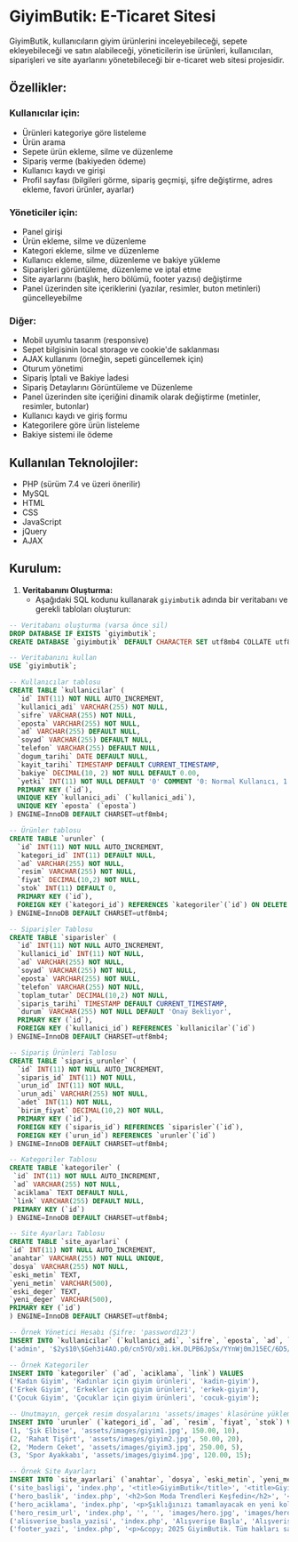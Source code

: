 # GiyimButik: E-Ticaret Sitesi

GiyimButik, kullanıcıların giyim ürünlerini inceleyebileceği, sepete ekleyebileceği ve satın alabileceği, yöneticilerin ise ürünleri, kullanıcıları, siparişleri ve site ayarlarını yönetebileceği bir e-ticaret web sitesi projesidir.

## Özellikler:

### Kullanıcılar için:

*   Ürünleri kategoriye göre listeleme
*   Ürün arama
*   Sepete ürün ekleme, silme ve düzenleme
*   Sipariş verme (bakiyeden ödeme)
*   Kullanıcı kaydı ve girişi
*   Profil sayfası (bilgileri görme, sipariş geçmişi, şifre değiştirme, adres ekleme, favori ürünler, ayarlar)

### Yöneticiler için:

*   Panel girişi
*   Ürün ekleme, silme ve düzenleme
*   Kategori ekleme, silme ve düzenleme
*   Kullanıcı ekleme, silme, düzenleme ve bakiye yükleme
*   Siparişleri görüntüleme, düzenleme ve iptal etme
*   Site ayarlarını (başlık, hero bölümü, footer yazısı) değiştirme
*   Panel üzerinden site içeriklerini (yazılar, resimler, buton metinleri) güncelleyebilme

### Diğer:

*   Mobil uyumlu tasarım (responsive)
*   Sepet bilgisinin local storage ve cookie'de saklanması
*   AJAX kullanımı (örneğin, sepeti güncellemek için)
*   Oturum yönetimi
*   Sipariş İptali ve Bakiye İadesi
*   Sipariş Detaylarını Görüntüleme ve Düzenleme
*   Panel üzerinden site içeriğini dinamik olarak değiştirme (metinler, resimler, butonlar)
*   Kullanıcı kaydı ve giriş formu
*   Kategorilere göre ürün listeleme
*   Bakiye sistemi ile ödeme

## Kullanılan Teknolojiler:

*   PHP (sürüm 7.4 ve üzeri önerilir)
*   MySQL
*   HTML
*   CSS
*   JavaScript
*   jQuery
*   AJAX

## Kurulum:

1.  **Veritabanını Oluşturma:**
    *   Aşağıdaki SQL kodunu kullanarak `giyimbutik` adında bir veritabanı ve gerekli tabloları oluşturun:

```sql
-- Veritabanı oluşturma (varsa önce sil)
DROP DATABASE IF EXISTS `giyimbutik`;
CREATE DATABASE `giyimbutik` DEFAULT CHARACTER SET utf8mb4 COLLATE utf8mb4_general_ci;

-- Veritabanını kullan
USE `giyimbutik`;

-- Kullanıcılar tablosu
CREATE TABLE `kullanicilar` (
  `id` INT(11) NOT NULL AUTO_INCREMENT,
  `kullanici_adi` VARCHAR(255) NOT NULL,
  `sifre` VARCHAR(255) NOT NULL,
  `eposta` VARCHAR(255) NOT NULL,
  `ad` VARCHAR(255) DEFAULT NULL,
  `soyad` VARCHAR(255) DEFAULT NULL,
  `telefon` VARCHAR(255) DEFAULT NULL,
  `dogum_tarihi` DATE DEFAULT NULL,
  `kayit_tarihi` TIMESTAMP DEFAULT CURRENT_TIMESTAMP,
  `bakiye` DECIMAL(10, 2) NOT NULL DEFAULT 0.00,
  `yetki` INT(11) NOT NULL DEFAULT '0' COMMENT '0: Normal Kullanıcı, 1: Yönetici',
  PRIMARY KEY (`id`),
  UNIQUE KEY `kullanici_adi` (`kullanici_adi`),
  UNIQUE KEY `eposta` (`eposta`)
) ENGINE=InnoDB DEFAULT CHARSET=utf8mb4;

-- Ürünler tablosu
CREATE TABLE `urunler` (
  `id` INT(11) NOT NULL AUTO_INCREMENT,
  `kategori_id` INT(11) DEFAULT NULL,
  `ad` VARCHAR(255) NOT NULL,
  `resim` VARCHAR(255) NOT NULL,
  `fiyat` DECIMAL(10,2) NOT NULL,
  `stok` INT(11) DEFAULT 0,
  PRIMARY KEY (`id`),
  FOREIGN KEY (`kategori_id`) REFERENCES `kategoriler`(`id`) ON DELETE SET NULL ON UPDATE CASCADE
) ENGINE=InnoDB DEFAULT CHARSET=utf8mb4;

-- Siparişler Tablosu
CREATE TABLE `siparisler` (
  `id` INT(11) NOT NULL AUTO_INCREMENT,
  `kullanici_id` INT(11) NOT NULL,
  `ad` VARCHAR(255) NOT NULL,
  `soyad` VARCHAR(255) NOT NULL,
  `eposta` VARCHAR(255) NOT NULL,
  `telefon` VARCHAR(255) NOT NULL,
  `toplam_tutar` DECIMAL(10,2) NOT NULL,
  `siparis_tarihi` TIMESTAMP DEFAULT CURRENT_TIMESTAMP,
  `durum` VARCHAR(255) NOT NULL DEFAULT 'Onay Bekliyor',
  PRIMARY KEY (`id`),
  FOREIGN KEY (`kullanici_id`) REFERENCES `kullanicilar`(`id`)
) ENGINE=InnoDB DEFAULT CHARSET=utf8mb4;

-- Sipariş Ürünleri Tablosu
CREATE TABLE `siparis_urunler` (
  `id` INT(11) NOT NULL AUTO_INCREMENT,
  `siparis_id` INT(11) NOT NULL,
  `urun_id` INT(11) NOT NULL,
  `urun_adi` VARCHAR(255) NOT NULL,
  `adet` INT(11) NOT NULL,
  `birim_fiyat` DECIMAL(10,2) NOT NULL,
  PRIMARY KEY (`id`),
  FOREIGN KEY (`siparis_id`) REFERENCES `siparisler`(`id`),
  FOREIGN KEY (`urun_id`) REFERENCES `urunler`(`id`)
) ENGINE=InnoDB DEFAULT CHARSET=utf8mb4;

-- Kategoriler Tablosu
CREATE TABLE `kategoriler` (
 `id` INT(11) NOT NULL AUTO_INCREMENT,
 `ad` VARCHAR(255) NOT NULL,
 `aciklama` TEXT DEFAULT NULL,
 `link` VARCHAR(255) DEFAULT NULL,
 PRIMARY KEY (`id`)
) ENGINE=InnoDB DEFAULT CHARSET=utf8mb4;

-- Site Ayarları Tablosu
CREATE TABLE `site_ayarlari` (
`id` INT(11) NOT NULL AUTO_INCREMENT,
`anahtar` VARCHAR(255) NOT NULL UNIQUE,
`dosya` VARCHAR(255) NOT NULL,
`eski_metin` TEXT,
`yeni_metin` VARCHAR(500),
`eski_deger` TEXT,
`yeni_deger` VARCHAR(500),
PRIMARY KEY (`id`)
) ENGINE=InnoDB DEFAULT CHARSET=utf8mb4;

-- Örnek Yönetici Hesabı (Şifre: 'password123')
INSERT INTO `kullanicilar` (`kullanici_adi`, `sifre`, `eposta`, `ad`, `soyad`, `telefon`, `dogum_tarihi`, `yetki`) VALUES
('admin', '$2y$10\$Geh3i4AO.p0/cn5YO/x0i.kH.DLPB6JpSx/YYnWj0mJ15EC/6D5/y', 'admin@giyimbutik.com', 'Admin', 'Yönetici', '05551234567', '1990-01-01', 1);

-- Örnek Kategoriler
INSERT INTO `kategoriler` (`ad`, `aciklama`, `link`) VALUES
('Kadın Giyim', 'Kadınlar için giyim ürünleri', 'kadin-giyim'),
('Erkek Giyim', 'Erkekler için giyim ürünleri', 'erkek-giyim'),
('Çocuk Giyim', 'Çocuklar için giyim ürünleri', 'cocuk-giyim');

-- Unutmayın, gerçek resim dosyalarını 'assets/images' klasörüne yüklemeniz ve yollarını güncellemeniz gerekecek.
INSERT INTO `urunler` (`kategori_id`, `ad`, `resim`, `fiyat`, `stok`) VALUES
(1, 'Şık Elbise', 'assets/images/giyim1.jpg', 150.00, 10),
(2, 'Rahat Tişört', 'assets/images/giyim2.jpg', 50.00, 20),
(2, 'Modern Ceket', 'assets/images/giyim3.jpg', 250.00, 5),
(3, 'Spor Ayakkabı', 'assets/images/giyim4.jpg', 120.00, 15);

-- Örnek Site Ayarları
INSERT INTO `site_ayarlari` (`anahtar`, `dosya`, `eski_metin`, `yeni_metin`, `eski_deger`, `yeni_deger`) VALUES
('site_basligi', 'index.php', '<title>GiyimButik</title>', '<title>GiyimButik</title>', '', ''),
('hero_baslik', 'index.php', '<h2>Son Moda Trendleri Keşfedin</h2>', '<h2>Son Moda Trendleri Keşfedin</h2>', '', ''),
('hero_aciklama', 'index.php', '<p>Şıklığınızı tamamlayacak en yeni koleksiyonlar burada!</p>', '<p>Şıklığınızı tamamlayacak en yeni koleksiyonlar burada!</p>', '', ''),
('hero_resim_url', 'index.php', '', '', 'images/hero.jpg', 'images/hero.jpg'),
('alisverise_basla_yazisi', 'index.php', 'Alışverişe Başla', 'Alışverişe Başla', '', ''),
('footer_yazi', 'index.php', '<p>&copy; 2025 GiyimButik. Tüm hakları saklıdır.</p>', '<p>&copy; 2023 GiyimButik. Tüm hakları saklıdır.</p>', '', '');
